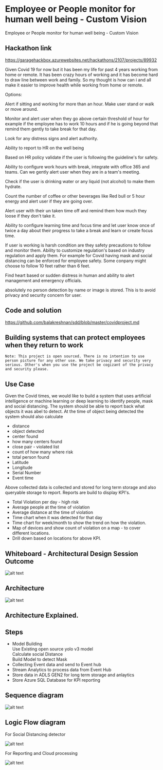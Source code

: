 # Employee or People monitor for human well being - Custom Vision

Employee or People monitor for human well being - Custom Vision

## Hackathon link

https://garagehackbox.azurewebsites.net/hackathons/2107/projects/89932

Given Covid 19 for now but it has been my life for past 4 years working from home or remote. It has been crazy hours of working and it has become hard to draw line between work and family. So my thought is how can i and all make it easier to improve health while working from home or remote. 

Options:

Alert if sitting and working for more than an hour. Make user stand or walk or move around.

Monitor and alert user when they go above certain threshold of hour for example if the employee has to work 10 hours and if he is going beyond that remind them gently to take  break for that day.

Look for any distress signs and alert authority.

Ability to report to HR on the well being

Based on HR policy validate if the user is following the guideline's for safety.

Ability to configure work hours with break, integrate with office 365 and teams. Can we gently alert user when they are in a team's meeting.

Check if the user is drinking water or any liquid (not alcohol) to make them hydrate.

Count the number of coffee or other beverages like Red bull or 5 hour energy and alert user if they are going over.

Alert user with their un taken time off and remind them how much they loose if they don't take it.

Ability to configure learning time and focus time and let user know once of twice a day about their progress to take a break and learn or create focus time.

If user is working is harsh condition are they safety precautions to follow and monitor them. Ability to customize regulation's based on industry regulation and apply them. For example for Covid having mask and social distancing can be enforced for employee safety. Some conpany might choose to follow 10 feet rather than 6 feet.

Find heart based or sudden distress in human and ability to alert management and emergency officials.

absolutely no person detection by name or image is stored. This is to avoid privacy and security concern for user.



## Code and solution

https://github.com/balakreshnan/sdd/blob/master/covidproject.md

## Building systems that can protect employees when they return to work

```
Note: This project is open sourced. There is no intention to use person picture for any other use. We take privacy and security very serious. Other's when you use the project be cogizant of the privacy and security please.
```

## Use Case

Given the Covid times, we would like to build a system that uses artificial intelligence or machine learning or deep learning to identify people, mask and social distancing. The system should be able to report back what objects it was abel to detect. At the time of object being detected the system should also calculate 

- distance
- object detected
- center found
- how many centers found
- close pair - violated list
- count of how many where risk
- total person found
- Latitude
- Longitude
- Serial Number
- Event time

Above collected data is collected and stored for long term storage and also queryable storage to report. Reports are build to display KPI's.

- Total Violation per day - high risk
- Average people at the time of violation
- Average distance at the time of violation
- Time chart when it was detected for that day
- Time chart for week/month to show the trend on how the violation.
- Map of devices and show count of violation on a map - to cover different locations.
- Drill down based on locations for above KPI.

## Whiteboard - Architectural Design Session Outcome

![alt text](https://github.com/balakreshnan/sdd/blob/master/images/whiteboard1.png "Whiteboard")

## Architecture

![alt text](https://github.com/balakreshnan/sdd/blob/master/images/hack2020-2.jpg "Architecture")

## Architecture Explained.

## Steps

- Model Building <br/>
    Use Existing open source yolo v3 model <br/>
    Calculate social Distance <br/>
    Build Model to detect Mask <br/>
- Collecting Event data and send to Event hub
- Stream Analytics to process data from Event Hub
- Store data in ADLS GEN2 for long term storage and anlaytics
- Store Azure SQL Database for KPI reporting

## Sequence diagram

![alt text](https://github.com/balakreshnan/sdd/blob/master/images/flow1.jpg "Flow")

## Logic Flow diagram

For Social Distancing detector <br/>

![alt text](https://github.com/balakreshnan/sdd/blob/master/images/socialDistDetector.jpg "Social Distancing")

For Reporting and Cloud processing <br/>

![alt text](https://github.com/balakreshnan/sdd/blob/master/images/Reporting.jpg "Reporting")

